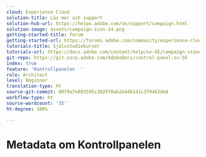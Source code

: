 ```yaml
---
cloud: Experience Cloud
solution-title: Läs mer och support
solution-hub-url: https://helpx.adobe.com/se/support/campaign.html
solution-image: assets/campaign-icon-24.png
getting-started-title: Forum
getting-started-url: https://forums.adobe.com/community/experience-cloud/marketing-cloud/campaign/standard
tutorials-title: Självstudiekurser
tutorials-url: https://docs.adobe.com/content/help/sv-SE/campaign-standard-learn/tutorials/overview.html
git-repo: https://git.corp.adobe.com/AdobeDocs/control-panel.sv-SE
index: true
feature: 'Kontrollpanelen  '
role: Architect
level: Beginner
translation-type: ht
source-git-commit: 0079a7e893595c3825f0ab2b44b341c379462de8
workflow-type: ht
source-wordcount: '35'
ht-degree: 100%

---
```



# Metadata om Kontrollpanelen
